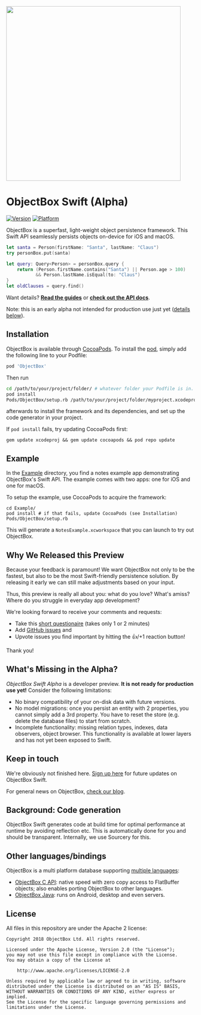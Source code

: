 <img width="466" src="https://raw.githubusercontent.com/objectbox/objectbox-swift/master/images/logo.png">

ObjectBox Swift (Alpha)
=======================

[![Version](https://img.shields.io/cocoapods/v/ObjectBox.svg?style=flat)](https://cocoapods.org/pods/ObjectBox)
[![Platform](https://img.shields.io/cocoapods/p/ObjectBox.svg?style=flat)](https://cocoapods.org/pods/ObjectBox)

ObjectBox is a superfast, light-weight object persistence framework.
This Swift API seamlessly persists objects on-device for iOS and macOS.

```swift
let santa = Person(firstName: "Santa", lastName: "Claus")
try personBox.put(santa)

let query: Query<Person> = personBox.query {
    return (Person.firstName.contains("Santa") || Person.age > 100)
           && Person.lastName.isEqual(to: "Claus") 
}
let oldClauses = query.find()
```

Want details? **[Read the guides](https://swift.objectbox.io/)** or
**[check out the API docs](https://objectbox.io/docfiles/swift/current/)**.

Note: this is an early alpha not intended for production use just yet ([details below](#alpha)).

Installation
------------

ObjectBox is available through [CocoaPods](https://cocoapods.org).
To install the [pod](https://cocoapods.org/pods/ObjectBox), simply add the following line to your Podfile:

```ruby
pod 'ObjectBox'
```

Then run 

```bash
cd /path/to/your/project/folder/ # whatever folder your Podfile is in.
pod install
Pods/ObjectBox/setup.rb /path/to/your/project/folder/myproject.xcodeproj
```

afterwards to install the framework and its dependencies, and set up the code generator in your project.

If `pod install` fails, try updating CocoaPods first:

    gem update xcodeproj && gem update cocoapods && pod repo update

Example
-------
In the [Example](Example/) directory, you find a notes example app demonstrating ObjectBox's Swift API.
The example comes with two apps: one for iOS and one for macOS.

To setup the example, use CocoaPods to acquire the framework:

    cd Example/
    pod install # if that fails, update CocoaPods (see Installation)
    Pods/ObjectBox/setup.rb

This will generate a `NotesExample.xcworkspace` that you can launch to try out ObjectBox.

Why We Released this Preview
----------------------------

Because your feedback is paramount!
We want ObjectBox not only to be the fastest, but also to be the most Swift-friendly persistence solution.
By releasing it early we can still make adjustments based on your input.

Thus, this preview is really all about you: what do you love? What's amiss?
Where do you struggle in everyday app development?

We're looking forward to receive your comments and requests:

- Take this [short questionaire](https://docs.google.com/forms/d/e/1FAIpQLSd0neiviD0Yal0Tn7921w-XWI2d0ONpLm7TfVKp7OvwW2Tu2A/viewform?usp=sf_link) (takes only 1 or 2 minutes)
- Add [GitHub issues](https://github.com/ObjectBox/objectbox-swift/issues) and 
- Upvote issues you find important by hitting the 👍/+1 reaction button!

Thank you!

<a name="alpha"></a>
What's Missing in the Alpha?
----------------------------

_ObjectBox Swift Alpha_ is a developer preview. 
**It is not ready for production use yet!**
Consider the following limitations:

- No binary compatibility of your on-disk data with future versions. 
- No model migrations: once you persist an entity with 2 properties, you cannot simply add a 3rd property.
  You have to reset the store (e.g. delete the database files) to start from scratch.
- Incomplete functionality: missing relation types, indexes, data observers, object browser.
  This functionality is available at lower layers and has not yet been exposed to Swift.

Keep in touch
-------------
We're obviously not finished here.
[Sign up here](https://objectbox.io/ios-alpha/) for future updates on ObjectBox Swift.

For general news on ObjectBox, [check our blog](https://objectbox.io/blog).

Background: Code generation
---------------------------
ObjectBox Swift generates code at build time for optimal performance at runtime by avoiding reflection etc.
This is automatically done for you and should be transparent. Internally, we use Sourcery for this.

Other languages/bindings
------------------------
ObjectBox is a multi platform database supporting [multiple languages](https://objectbox.io/dev-get-started/): 

* [ObjectBox C API](https://github.com/objectbox/objectbox-c): native speed with zero copy access to FlatBuffer objects;
  also enables porting ObjectBox to other languages.
* [ObjectBox Java](https://github.com/objectbox/objectbox-java): runs on Android, desktop and even servers.

License
-------
All files in this repository are under the Apache 2 license:

    Copyright 2018 ObjectBox Ltd. All rights reserved.
    
    Licensed under the Apache License, Version 2.0 (the "License");
    you may not use this file except in compliance with the License.
    You may obtain a copy of the License at
    
        http://www.apache.org/licenses/LICENSE-2.0
    
    Unless required by applicable law or agreed to in writing, software
    distributed under the License is distributed on an "AS IS" BASIS,
    WITHOUT WARRANTIES OR CONDITIONS OF ANY KIND, either express or implied.
    See the License for the specific language governing permissions and
    limitations under the License.


